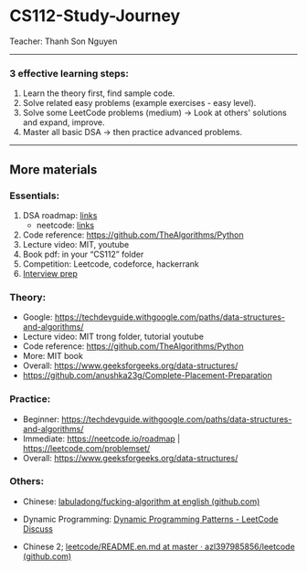 # CS112-Study-Journey

Teacher: Thanh Son Nguyen

---

### 3 effective learning steps:
1. Learn the theory first, find sample code.
2. Solve related easy problems (example exercises - easy level).
3. Solve some LeetCode problems (medium) → Look at others' solutions and expand, improve.
4. Master all basic DSA → then practice advanced problems.

---
## More materials
### Essentials:
1. DSA roadmap: [links](https://roadmap.sh/computer-science)
    - neetcode: [links](https://neetcode.io/roadmap)
2. Code reference: https://github.com/TheAlgorithms/Python
3. Lecture video: MIT, youtube
4. Book pdf: in your “CS112” folder
5. Competition: Leetcode, codeforce, hackerrank
6. [Interview prep](https://github.com/mGalarnyk/DataScienceInterview/blob/master/Algorithms/resources.md)


### Theory:
- Google: https://techdevguide.withgoogle.com/paths/data-structures-and-algorithms/
- Lecture video: MIT trong folder, tutorial youtube
- Code reference: https://github.com/TheAlgorithms/Python
- More: MIT book
- Overall: https://www.geeksforgeeks.org/data-structures/
- https://github.com/anushka23g/Complete-Placement-Preparation

### Practice: 
- Beginner: https://techdevguide.withgoogle.com/paths/data-structures-and-algorithms/
- Immediate: https://neetcode.io/roadmap | https://leetcode.com/problemset/ 
- Overall: https://www.geeksforgeeks.org/data-structures/

### Others:
- Chinese: [labuladong/fucking-algorithm at english (github.com)](https://github.com/labuladong/fucking-algorithm/tree/english)

- Dynamic Programming: [Dynamic Programming Patterns - LeetCode Discuss](https://leetcode.com/discuss/general-discussion/458695/Dynamic-Programming-Patterns)

- Chinese 2; [leetcode/README.en.md at master · azl397985856/leetcode (github.com)](https://github.com/azl397985856/leetcode/blob/master/README.en.md)